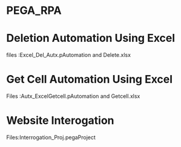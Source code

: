 # PEGA_RPA

# Deletion Automation Using Excel

files :Excel_Del_Autx.pAutomation and Delete.xlsx

# Get Cell Automation Using Excel

Files :Autx_ExcelGetcell.pAutomation and Getcell.xlsx

# Website Interogation

Files:Interrogation_Proj.pegaProject
